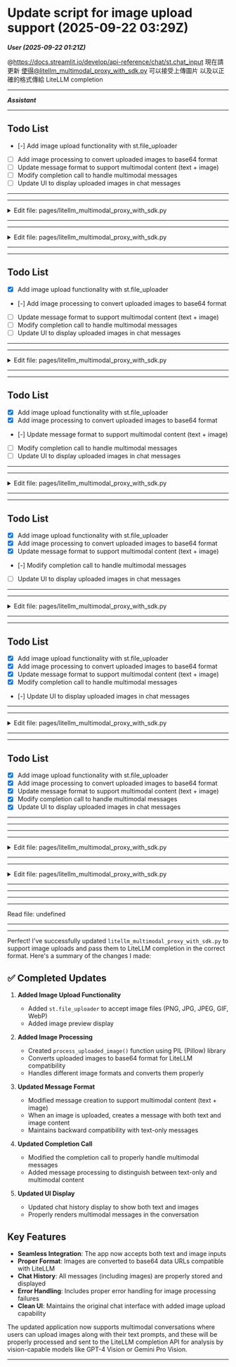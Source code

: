 <!-- Generated by SpecStory -->

# Update script for image upload support (2025-09-22 03:29Z)

_**User (2025-09-22 01:21Z)**_

@https://docs.streamlit.io/develop/api-reference/chat/st.chat_input 
現在請更新 使得@litellm_multimodal_proxy_with_sdk.py 可以接受上傳圖片
以及以正確的格式傳給 LiteLLM completion

---

_**Assistant**_



---

## Todo List

- [-] Add image upload functionality with st.file_uploader
- [ ] Add image processing to convert uploaded images to base64 format
- [ ] Update message format to support multimodal content (text + image)
- [ ] Modify completion call to handle multimodal messages
- [ ] Update UI to display uploaded images in chat messages

---



---

<details><summary>Edit file: pages/litellm_multimodal_proxy_with_sdk.py</summary>

undefined

**Chunk 1**
Lines added: 3, lines removed: undefined

```diff
@@ -4,4 +4,7 @@
  from dotenv import load_dotenv, find_dotenv
  import mlflow.litellm
+ import base64
+ import cv2
+ import numpy as np
  
  load_dotenv(find_dotenv())
```

</details>

---



---

<details><summary>Edit file: pages/litellm_multimodal_proxy_with_sdk.py</summary>

undefined

**Chunk 1**
Lines added: 8, lines removed: undefined

```diff
@@ -25,4 +25,12 @@
  st.session_state["model"] = st.selectbox("Select Model", valid_models)
  
+ # Image upload functionality
+ st.subheader("Upload Image (Optional)")
+ uploaded_file = st.file_uploader("Choose an image file", type=['png', 'jpg', 'jpeg', 'gif', 'webp'])
+ 
+ # Display uploaded image if any
+ if uploaded_file is not None:
+     st.image(uploaded_file, caption="Uploaded Image", use_column_width=True)
+ 
  if "messages" not in st.session_state:
      st.session_state.messages = []
```

</details>

---



---

## Todo List

- [x] Add image upload functionality with st.file_uploader
- [-] Add image processing to convert uploaded images to base64 format
- [ ] Update message format to support multimodal content (text + image)
- [ ] Modify completion call to handle multimodal messages
- [ ] Update UI to display uploaded images in chat messages

---



---

<details><summary>Edit file: pages/litellm_multimodal_proxy_with_sdk.py</summary>

undefined

**Chunk 1**
Lines added: 27, lines removed: undefined

```diff
@@ -39,4 +39,31 @@
      st.session_state["session_id"] = str(uuid4())
  
+ def process_uploaded_image(uploaded_file):
+     """Process uploaded image and convert to base64 format for LiteLLM"""
+     if uploaded_file is None:
+         return None
+ 
+     # Convert uploaded file to OpenCV image format
+     file_bytes = np.asarray(bytearray(uploaded_file.read()), dtype=np.uint8)
+     image = cv2.imdecode(file_bytes, cv2.IMREAD_COLOR)
+ 
+     if image is None:
+         st.error("Failed to decode the image file.")
+         return None
+ 
+     # Get image format from file extension
+     file_extension = uploaded_file.name.split('.')[-1].lower()
+     if file_extension == 'jpg':
+         file_extension = 'jpeg'
+ 
+     # Convert image to base64
+     success, buffer = cv2.imencode(f'.{file_extension}', image)
+     if not success:
+         st.error("Failed to encode the image.")
+         return None
+ 
+     encoded_image = base64.b64encode(buffer).decode('utf-8')
+     return f"data:image/{file_extension};base64,{encoded_image}"
+ 
  
  def clear_messages():
```

</details>

---



---

## Todo List

- [x] Add image upload functionality with st.file_uploader
- [x] Add image processing to convert uploaded images to base64 format
- [-] Update message format to support multimodal content (text + image)
- [ ] Modify completion call to handle multimodal messages
- [ ] Update UI to display uploaded images in chat messages

---



---

<details><summary>Edit file: pages/litellm_multimodal_proxy_with_sdk.py</summary>

undefined

**Chunk 1**
Lines added: 21, lines removed: 3

```diff
@@ -122,7 +122,25 @@
  # 輸入與串流輸出
  if prompt := st.chat_input("What is up?"):
-     st.session_state.messages.append({"role": "user", "content": prompt})
-     with st.chat_message("user"):
-         st.markdown(prompt)
+     # Process uploaded image if any
+     image_url = process_uploaded_image(uploaded_file) if uploaded_file else None
+ 
+     # Create message content based on whether there's an image
+     if image_url:
+         # Multimodal message with text and image
+         message_content = [
+             {"type": "text", "text": prompt},
+             {"type": "image_url", "image_url": {"url": image_url}}
+         ]
+         st.session_state.messages.append({"role": "user", "content": message_content})
+ 
+         # Display user message with image
+         with st.chat_message("user"):
+             st.markdown(prompt)
+             st.image(image_url, caption="Uploaded Image", use_column_width=True)
+     else:
+         # Text-only message
+         st.session_state.messages.append({"role": "user", "content": prompt})
+         with st.chat_message("user"):
+             st.markdown(prompt)
  
      with st.chat_message("assistant"):
```

</details>

---



---

## Todo List

- [x] Add image upload functionality with st.file_uploader
- [x] Add image processing to convert uploaded images to base64 format
- [x] Update message format to support multimodal content (text + image)
- [-] Modify completion call to handle multimodal messages
- [ ] Update UI to display uploaded images in chat messages

---



---

<details><summary>Edit file: pages/litellm_multimodal_proxy_with_sdk.py</summary>

undefined

**Chunk 1**
Lines added: 11, lines removed: 4

```diff
@@ -145,10 +145,17 @@
  
      with st.chat_message("assistant"):
+         # Process messages for completion call - handle multimodal content
+         processed_messages = []
+         for m in st.session_state.messages:
+             if isinstance(m["content"], list):
+                 # Multimodal message - keep as is
+                 processed_messages.append({"role": m["role"], "content": m["content"]})
+             else:
+                 # Text-only message
+                 processed_messages.append({"role": m["role"], "content": m["content"]})
+ 
          response = st.write_stream(
              stream_litellm(
-                 messages=[
-                     {"role": m["role"], "content": m["content"]}
-                     for m in st.session_state.messages
-                 ],
+                 messages=processed_messages,
                  model=st.session_state["model"],
                  user_id=st.session_state.get("username")
```

</details>

---



---

## Todo List

- [x] Add image upload functionality with st.file_uploader
- [x] Add image processing to convert uploaded images to base64 format
- [x] Update message format to support multimodal content (text + image)
- [x] Modify completion call to handle multimodal messages
- [-] Update UI to display uploaded images in chat messages

---



---

<details><summary>Edit file: pages/litellm_multimodal_proxy_with_sdk.py</summary>

undefined

**Chunk 1**
Lines added: 10, lines removed: 1

```diff
@@ -78,5 +78,14 @@
  for message in st.session_state.messages:
      with st.chat_message(message["role"]):
-         st.markdown(message["content"])
+         if isinstance(message["content"], list):
+             # Handle multimodal content (text + image)
+             for item in message["content"]:
+                 if item["type"] == "text":
+                     st.markdown(item["text"])
+                 elif item["type"] == "image_url":
+                     st.image(item["image_url"]["url"], use_column_width=True)
+         else:
+             # Handle text-only content
+             st.markdown(message["content"])
  
  
```

</details>

---



---

## Todo List

- [x] Add image upload functionality with st.file_uploader
- [x] Add image processing to convert uploaded images to base64 format
- [x] Update message format to support multimodal content (text + image)
- [x] Modify completion call to handle multimodal messages
- [x] Update UI to display uploaded images in chat messages

---



---



---



---

<details><summary>Edit file: pages/litellm_multimodal_proxy_with_sdk.py</summary>

undefined

**Chunk 1**
Lines added: 2, lines removed: 2

```diff
@@ -5,6 +5,6 @@
  import mlflow.litellm
  import base64
- import cv2
- import numpy as np
+ from PIL import Image
+ import io
  
  load_dotenv(find_dotenv())
```

</details>

---



---

<details><summary>Edit file: pages/litellm_multimodal_proxy_with_sdk.py</summary>

undefined

**Chunk 1**
Lines added: 20, lines removed: 18

```diff
@@ -44,26 +44,28 @@
          return None
  
-     # Convert uploaded file to OpenCV image format
-     file_bytes = np.asarray(bytearray(uploaded_file.read()), dtype=np.uint8)
-     image = cv2.imdecode(file_bytes, cv2.IMREAD_COLOR)
- 
-     if image is None:
-         st.error("Failed to decode the image file.")
-         return None
+     try:
+         # Read the uploaded file as PIL Image
+         image = Image.open(uploaded_file)
  
-     # Get image format from file extension
-     file_extension = uploaded_file.name.split('.')[-1].lower()
-     if file_extension == 'jpg':
-         file_extension = 'jpeg'
+         # Get image format from file extension
+         file_extension = uploaded_file.name.split('.')[-1].lower()
+         if file_extension == 'jpg':
+             file_extension = 'jpeg'
  
-     # Convert image to base64
-     success, buffer = cv2.imencode(f'.{file_extension}', image)
-     if not success:
-         st.error("Failed to encode the image.")
+         # Convert image to RGB if it's not already
+         if image.mode != 'RGB':
+             image = image.convert('RGB')
+ 
+         # Convert image to base64
+         buffer = io.BytesIO()
+         image.save(buffer, format=file_extension.upper())
+         encoded_image = base64.b64encode(buffer.getvalue()).decode('utf-8')
+ 
+         return f"data:image/{file_extension};base64,{encoded_image}"
+ 
+     except Exception as e:
+         st.error(f"Failed to process the image: {str(e)}")
          return None
  
-     encoded_image = base64.b64encode(buffer).decode('utf-8')
-     return f"data:image/{file_extension};base64,{encoded_image}"
- 
  
  def clear_messages():
```

</details>

---



---



---



---

Read file: undefined

---



---

Perfect! I've successfully updated `litellm_multimodal_proxy_with_sdk.py` to support image uploads and pass them to LiteLLM completion in the correct format. Here's a summary of the changes I made:

## ✅ Completed Updates

1. **Added Image Upload Functionality**
   - Added `st.file_uploader` to accept image files (PNG, JPG, JPEG, GIF, WebP)
   - Added image preview display

2. **Added Image Processing**
   - Created `process_uploaded_image()` function using PIL (Pillow) library
   - Converts uploaded images to base64 format for LiteLLM compatibility
   - Handles different image formats and converts them properly

3. **Updated Message Format**
   - Modified message creation to support multimodal content (text + image)
   - When an image is uploaded, creates a message with both text and image content
   - Maintains backward compatibility with text-only messages

4. **Updated Completion Call**
   - Modified the completion call to properly handle multimodal messages
   - Added message processing to distinguish between text-only and multimodal content

5. **Updated UI Display**
   - Updated chat history display to show both text and images
   - Properly renders multimodal messages in the conversation

## Key Features

- **Seamless Integration**: The app now accepts both text and image inputs
- **Proper Format**: Images are converted to base64 data URLs compatible with LiteLLM
- **Chat History**: All messages (including images) are properly stored and displayed
- **Error Handling**: Includes proper error handling for image processing failures
- **Clean UI**: Maintains the original chat interface with added image upload capability

The updated application now supports multimodal conversations where users can upload images along with their text prompts, and these will be properly processed and sent to the LiteLLM completion API for analysis by vision-capable models like GPT-4 Vision or Gemini Pro Vision.

---

